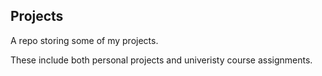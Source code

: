 ## Projects
A repo storing some of my projects.

These include both personal projects and univeristy course assignments.
